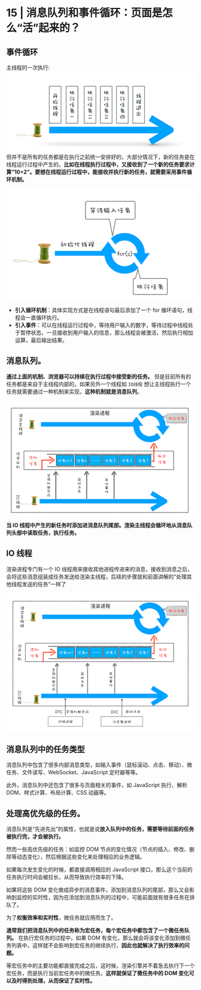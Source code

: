 # 15 | 消息队列和事件循环：页面是怎么“活”起来的？

## 事件循环
主线程的一次执行:
![15 消息队列和事件循环-2023-11-19-13-54-02](/attachments/15%20消息队列和事件循环-2023-11-19-13-54-02.png)
但并不是所有的任务都是在执行之前统一安排好的，大部分情况下，新的任务是在线程运行过程中产生的。**比如在线程执行过程中，又接收到了一个新的任务要求计算“10+2”。要想在线程运行过程中，能接收并执行新的任务，就需要采用事件循环机制。**


![15 消息队列和事件循环-2023-11-19-13-56-18](/attachments/15%20消息队列和事件循环-2023-11-19-13-56-18.png)

- **引入循环机制**：具体实现方式是在线程语句最后添加了一个 for 循环语句，线程会一直循环执行。
- **引入事件**：可以在线程运行过程中，等待用户输入的数字，等待过程中线程处于暂停状态，一旦接收到用户输入的信息，那么线程会被激活，然后执行相加运算，最后输出结果。

## 消息队列。

**通过上面的机制、浏览器可以持续在执行过程中接受新的任务。** 但是目前所有的任务都是来自于主线程内部的，如果另外一个线程如 `IO线程` 想让主线程执行一个任务就需要通过一种机制来实现，**这种机制就是消息队列**。

![15 消息队列和事件循环-2023-11-19-14-03-42](/attachments/15%20消息队列和事件循环-2023-11-19-14-03-42.png)

**当 IO 线程中产生的新任务时添加进消息队列尾部。渲染主线程会循环地从消息队列头部中读取任务，执行任务。**


## IO 线程
渲染进程专门有一个 IO 线程用来接收其他进程传进来的消息，接收到消息之后，会将这些消息组装成任务发送给渲染主线程，后续的步骤就和前面讲解的“处理其他线程发送的任务”一样了

![15 消息队列和事件循环-2023-11-19-11-51-40](/attachments/15%20消息队列和事件循环-2023-11-19-11-51-40.png)

## 消息队列中的任务类型

消息队列中包含了很多内部消息类型，如输入事件（鼠标滚动、点击、移动）、微任务、文件读写、WebSocket、JavaScript 定时器等等。

此外，消息队列中还包含了很多与页面相关的事件，如 JavaScript 执行、解析 DOM、样式计算、布局计算、CSS 动画等。

## 处理高优先级的任务。
消息队列是“先进先出”的属性，也就是说**放入队列中的任务，需要等待前面的任务被执行完，才会被执行。**

然而一些高优先级的任务：如监控 DOM 节点的变化情况（节点的插入、修改、删除等动态变化），然后根据这些变化来处理相应的业务逻辑。

如果每次发生变化的时候，都直接调用相应的 JavaScript 接口，那么这个当前的任务执行时间会被拉长，从而导致执行效率的下降。

如果将这些 DOM 变化做成异步的消息事件，添加到消息队列的尾部，那么又会影响到监控的实时性，因为在添加到消息队列的过程中，可能前面就有很多任务在排队了。

为了**权衡效率和实时性**，微任务就应用而生了。

**通常我们把消息队列中的任务称为宏任务，每个宏任务中都包含了一个微任务队列。** 在执行宏任务的过程中，如果 DOM 有变化，那么就会将该变化添加到微任务列表中，这样就不会影响到宏任务的继续执行，**因此也就解决了执行效率的问题。**

等宏任务中的主要功能都直接完成之后，这时候，渲染引擎并不着急去执行下一个宏任务，而是执行当前宏任务中的微任务。**这样就保证了微任务中的 DOM 变化可以及时得到处理，从而保证了实时性。**